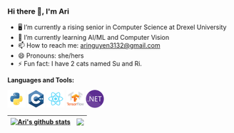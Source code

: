 ### Hi there 👋, I'm Ari

- 🖥️ I’m currently a rising senior in Computer Science at Drexel University
- 🤖 I’m currently learning AI/ML and Computer Vision
- 📫 How to reach me: aringuyen3132@gmail.com
- 😄 Pronouns: she/hers
- ⚡ Fun fact: I have 2 cats named Su and Ri. 


**Languages and Tools:**  

<code><img height="40" src="https://raw.githubusercontent.com/github/explore/80688e429a7d4ef2fca1e82350fe8e3517d3494d/topics/python/python.png"></code>
<code><img height="40" src="https://raw.githubusercontent.com/github/explore/80688e429a7d4ef2fca1e82350fe8e3517d3494d/topics/cpp/cpp.png"></code>
<code><img height="40" src="https://raw.githubusercontent.com/github/explore/80688e429a7d4ef2fca1e82350fe8e3517d3494d/topics/react/react.png"></code>
<code><img height="40" src="https://raw.githubusercontent.com/github/explore/80688e429a7d4ef2fca1e82350fe8e3517d3494d/topics/tensorflow/tensorflow.png"></code>
<code><img height="40" src="https://raw.githubusercontent.com/github/explore/80688e429a7d4ef2fca1e82350fe8e3517d3494d/topics/dotnet/dotnet.png"></code>


| <a href="https://github.com/AriNguyen/github-readme-stats"><img align="center" src="https://github-readme-stats.vercel.app/api?username=AriNguyen&show_icons=true&include_all_commits=true&theme=buefy&hide_border=true" alt="Ari's github stats" /></a> | <a href="https://github.com/AriNguyen/github-readme-stats"><img align="center" src="https://github-readme-stats.vercel.app/api/top-langs/?username=AriNguyen&hide=jupyter%20notebook&layout=compact&theme=buefy&hide_border=true" /></a> |
| ------------- | ------------- |




